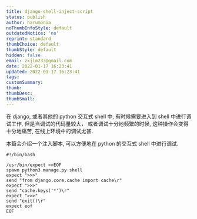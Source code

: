 ```yaml
---
title: django-shell-inject-script
status: publish
author: harumonia
noThumbInfoStyle: default
outdatedNotice: 'no'
reprint: standard
thumbChoice: default
thumbStyle: default
hidden: false
email: zxjlm233@gmail.com
date: 2022-01-17 16:23:41
updated: 2022-01-17 16:23:41
tags:
customSummary:
thumb:
thumbDesc:
thumbSmall:
---
```



在 django, 或者其他的 python 交互式 shell 中, 有时候需要进入到 shell 中进行调试工作, 但是当调试的代码量较大， 或者调试十分地频繁的时候, 这种操作会变得十分地痛苦, 在线上环境中的调试尤甚.

本篇会介绍一个注入脚本, 可以方便地在 python 的交互式 shell 中进行调试.

<!-- more -->

```shell
#!/bin/bash

/usr/bin/expect <<EOF
spawn python3 manage.py shell
expect ">>>"
send "from django.core.cache import cache\r"
expect ">>>"
send "cache.keys('*')\r"
expect ">>>"
send "exit()\r"
expect eof
EOF
```
